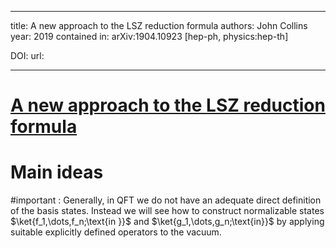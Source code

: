 
---
title: A new approach to the LSZ reduction formula
authors: John Collins
year: 2019
contained in: arXiv:1904.10923 [hep-ph, physics:hep-th]

DOI: 
url: 

---
# [A new approach to the LSZ reduction formula](zotero://select/items/@collinsNewApproachLSZ2019)


# Main ideas

#important : Generally, in QFT we do not have an adequate direct definition of the basis states. Instead we will see how to construct normalizable states $\ket{f_1,\dots,f_n;\text{in }}$ and $\ket{g_1,\dots,g_n;\text{in}}$ by applying suitable explicitly defined operators to the vacuum.


